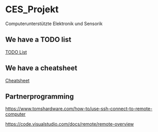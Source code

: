 # CES_Projekt
Computerunterstützte Elektronik und Sensorik

## We have a TODO list
[TODO List](/todo.md)


## We have a cheatsheet
[Cheatsheet](/cheatsheet.md)

## Partnerprogramming
https://www.tomshardware.com/how-to/use-ssh-connect-to-remote-computer

https://code.visualstudio.com/docs/remote/remote-overview
